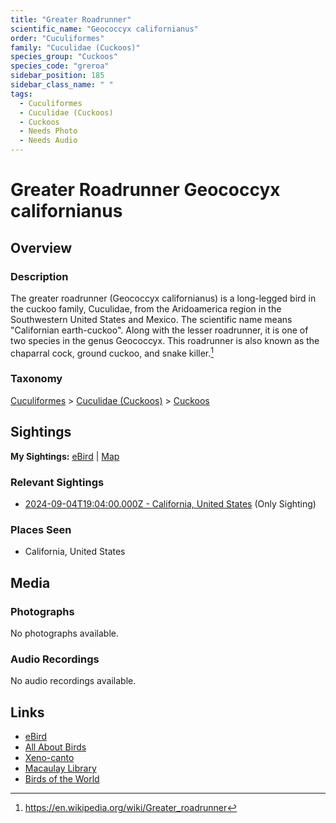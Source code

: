 ```yaml
---
title: "Greater Roadrunner"
scientific_name: "Geococcyx californianus"
order: "Cuculiformes"
family: "Cuculidae (Cuckoos)"
species_group: "Cuckoos"
species_code: "greroa"
sidebar_position: 185
sidebar_class_name: " "
tags: 
  - Cuculiformes
  - Cuculidae (Cuckoos)
  - Cuckoos
  - Needs Photo
  - Needs Audio
---
```


# Greater Roadrunner <span className='sci_name'>Geococcyx californianus</span>

## Overview

### Description
The greater roadrunner (Geococcyx californianus) is a long-legged bird in the cuckoo family, Cuculidae, from the Aridoamerica region in the Southwestern United States and Mexico. The scientific name means "Californian earth-cuckoo". Along with the lesser roadrunner, it is one of two species in the genus Geococcyx. This roadrunner is also known as the chaparral cock, ground cuckoo, and snake killer.[^1]

[^1]: https://en.wikipedia.org/wiki/Greater_roadrunner

### Taxonomy
[Cuculiformes](/tags/cuculiformes) > [Cuculidae (Cuckoos)](/tags/cuculidae-cuckoos) > [Cuckoos](/tags/cuckoos)


## Sightings

**My Sightings:** [eBird](https://ebird.org/lifelist?r=world&time=life&spp=greroa) | [Map](/map?species_code=greroa)

### Relevant Sightings

* [2024-09-04T19:04:00.000Z - California, United States](https://ebird.org/checklist/S195013391) (Only Sighting)

### Places Seen

* California, United States



## Media
### Photographs
No photographs available.

### Audio Recordings
No audio recordings available.

## Links
* [eBird](https://ebird.org/species/greroa) 
* [All About Birds](https://www.allaboutbirds.org/guide/greroa) 
* [Xeno-canto](https://www.xeno-canto.org/species/geococcyx-californianus) 
* [Macaulay Library](https://search.macaulaylibrary.org/catalog?taxonCode=greroa&sort=rating_rank_desc)
* [Birds of the World](https://birdsoftheworld.org/bow/species/greroa)
